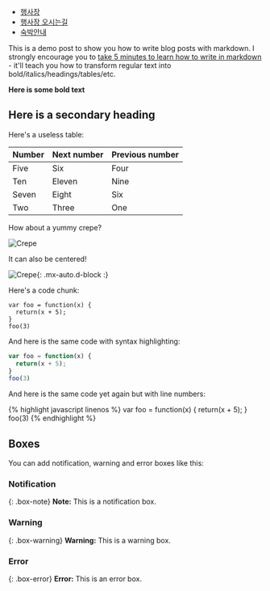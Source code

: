 ---
---
<div class="section_sub_menu_wrap">
          <div id="">
              <ul class="list_sub_menu _subMenu">
                  <li class="_sub theme_color">
                      <a href="/?link=3hxoxfmq">
                          <span class="menu_name">
                              <span class="text">행사장</span>
                          </span>
                          <span class="selected_line "></span>
                      </a>
                  </li>
                  <li class="_sub theme_color">
                      <a href="/jinwoo">
                          <span class="menu_name">
                              <span class="text">행사장 오시는길</span>
                          </span>
                          <span class="selected_line "></span>
                      </a>
                  </li>
                  <li class="_sub theme_color selected">
                      <a href="/?link=54ici8he">
                          <span class="menu_name">
                              <span class="text">숙박안내</span>
                          </span>
                          <span class="selected_line theme_background"></span>
                      </a>
                  </li>
              </ul>
          </div>
      </div>

This is a demo post to show you how to write blog posts with markdown.  I strongly encourage you to [take 5 minutes to learn how to write in markdown](https://markdowntutorial.com/) - it'll teach you how to transform regular text into bold/italics/headings/tables/etc.

**Here is some bold text**

## Here is a secondary heading

Here's a useless table:

| Number | Next number | Previous number |
| :------ |:--- | :--- |
| Five | Six | Four |
| Ten | Eleven | Nine |
| Seven | Eight | Six |
| Two | Three | One |


How about a yummy crepe?

![Crepe](https://s3-media3.fl.yelpcdn.com/bphoto/cQ1Yoa75m2yUFFbY2xwuqw/348s.jpg)

It can also be centered!

![Crepe](https://s3-media3.fl.yelpcdn.com/bphoto/cQ1Yoa75m2yUFFbY2xwuqw/348s.jpg){: .mx-auto.d-block :}

Here's a code chunk:

~~~
var foo = function(x) {
  return(x + 5);
}
foo(3)
~~~

And here is the same code with syntax highlighting:

```javascript
var foo = function(x) {
  return(x + 5);
}
foo(3)
```

And here is the same code yet again but with line numbers:

{% highlight javascript linenos %}
var foo = function(x) {
  return(x + 5);
}
foo(3)
{% endhighlight %}

## Boxes
You can add notification, warning and error boxes like this:

### Notification

{: .box-note}
**Note:** This is a notification box.

### Warning

{: .box-warning}
**Warning:** This is a warning box.

### Error

{: .box-error}
**Error:** This is an error box.
